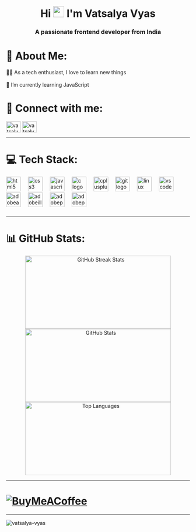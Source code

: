 <h1 align="center">Hi <img src="https://raw.githubusercontent.com/MartinHeinz/MartinHeinz/master/wave.gif" width="30px"> I'm Vatsalya Vyas</h1>
<h3 align="center">A passionate frontend developer from India</h3>

# 💫 About Me:

🧑‍💻 As a tech enthusiast, I love to learn new things<br><br>🌱 I’m currently learning JavaScript 

# 🔗 Connect with me:
<p align="left">
<a href="https://twitter.com/vatsalyavyas_" target="blank"><img align="center" src="https://raw.githubusercontent.com/rahuldkjain/github-profile-readme-generator/master/src/images/icons/Social/twitter.svg" alt="vatsalyavyas_" height="30" width="40" /></a>
<a href="https://linkedin.com/in/vatsalya-vyas-83a118266" target="blank"><img align="center" src="https://raw.githubusercontent.com/rahuldkjain/github-profile-readme-generator/master/src/images/icons/Social/linked-in-alt.svg" alt="vatsalya-vyas-83a118266" height="30" width="40" /></a>
</p>

---

# 💻 Tech Stack:
<div align="left">
  <img src="https://cdn.jsdelivr.net/gh/devicons/devicon/icons/html5/html5-original.svg" height="40" alt="html5 logo"  />
  <img width="12" />
  <img src="https://cdn.jsdelivr.net/gh/devicons/devicon/icons/css3/css3-original.svg" height="40" alt="css3 logo"  />
  <img width="12" />
  <img src="https://cdn.jsdelivr.net/gh/devicons/devicon/icons/javascript/javascript-original.svg" height="40" alt="javascript logo"  />
  <img width="12" />
  <img src="https://cdn.jsdelivr.net/gh/devicons/devicon/icons/c/c-original.svg" height="40" alt="c logo"  />
  <img width="12" />
  <img src="https://cdn.jsdelivr.net/gh/devicons/devicon/icons/cplusplus/cplusplus-original.svg" height="40" alt="cplusplus logo"  />
  <img width="12" />
  <img src="https://cdn.jsdelivr.net/gh/devicons/devicon/icons/git/git-original.svg" height="40" alt="git logo"  />
  <img width="12" />
  <img src="https://cdn.jsdelivr.net/gh/devicons/devicon/icons/linux/linux-original.svg" height="40" alt="linux logo"  />
  <img width="12" />
  <img src="https://cdn.jsdelivr.net/gh/devicons/devicon/icons/vscode/vscode-original.svg" height="40" alt="vscode logo"  />
  <img width="12" />
  <img src="https://skillicons.dev/icons?i=ae" height="40" alt="adobeaftereffects logo"  />
  <img width="12" />
  <img src="https://skillicons.dev/icons?i=ai" height="40" alt="adobeillustrator logo"  />
  <img width="12" />
  <img src="https://skillicons.dev/icons?i=ps" height="40" alt="adobephotoshop logo"  />
  <img width="12" />
  <img src="https://skillicons.dev/icons?i=pr" height="40" alt="adobepremierepro logo"  />
</div>

###
---
# 📊 GitHub Stats:
<div align="center">
  <img src="https://github-readme-streak-stats.herokuapp.com/?user=vatsalya-vyas&theme=dark&hide_border=false" alt="GitHub Streak Stats" width="400" height="200"><br>
  <img src="https://github-readme-stats.vercel.app/api?username=vatsalya-vyas&theme=dark&hide_border=false&include_all_commits=false&count_private=false" alt="GitHub Stats" width="400" height="200"><br>
  <img src="https://github-readme-stats.vercel.app/api/top-langs/?username=vatsalya-vyas&theme=dark&hide_border=false&include_all_commits=false&count_private=false&layout=compact" alt="Top Languages" width="400" height="200">
</div>

---
# [![BuyMeACoffee](https://img.shields.io/badge/Buy%20Me%20a%20Coffee-ffdd00?style=for-the-badge&logo=buy-me-a-coffee&logoColor=black)](https://buymeacoffee.com/vatsalya) 

---
<p align="left"> <img src="https://komarev.com/ghpvc/?username=vatsalya-vyas&label=Profile%20views&color=000000&style=flat" alt="vatsalya-vyas" /> </p>
